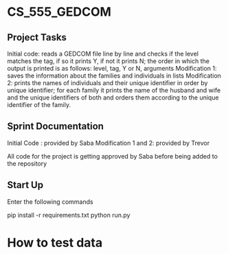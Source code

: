 # CS_555_GEDCOM

## Project Tasks
Initial code: reads a GEDCOM file line by line and checks if the level matches the tag, if so it prints Y, if not it prints N; the order
  in which the output is printed is as follows: level, tag, Y or N, arguments
Modification 1: saves the information about the families and individuals in lists 
Modification 2: prints the names of individuals and their unique identifier in order by unique identifier; 
  for each family it prints the name of the husband and wife and the unique identifiers of both and orders them according to the unique 
  identifier of the family.

## Sprint Documentation
Initial Code : provided by Saba
Modification 1 and 2: provided by Trevor

All code for the project is getting approved by Saba before being added to the repository


## Start Up

Enter the following commands

pip install -r requirements.txt
python run.py

# How to test data